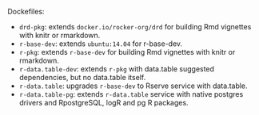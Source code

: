 Dockefiles:  
  - `drd-pkg`: extends `docker.io/rocker-org/drd` for building Rmd vignettes with knitr or rmarkdown.  
  - `r-base-dev`: extends `ubuntu:14.04` for r-base-dev.  
  - `r-pkg`: extends `r-base-dev` for building Rmd vignettes with knitr or rmarkdown.  
  - `r-data.table-dev`: extends `r-pkg` with data.table suggested dependencies, but no data.table itself.  
  - `r-data.table`: upgrades `r-base-dev` to Rserve service with data.table.  
  - `r-data.table-pg`: extends `r-data.table` service with native postgres drivers and RpostgreSQL, logR and pg R packages.  
